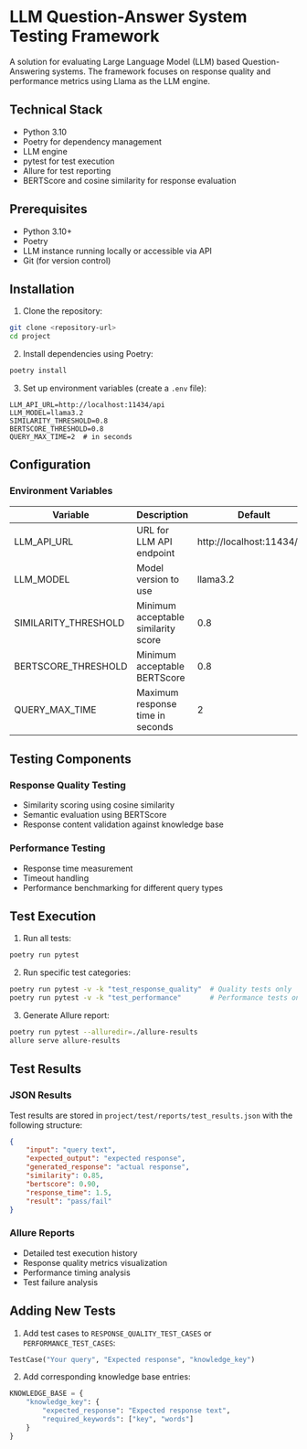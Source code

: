 # LLM Question-Answer System Testing Framework

A solution for evaluating Large Language Model (LLM) based Question-Answering systems. The framework focuses on response quality and performance metrics using Llama as the LLM engine.

## Technical Stack

- Python 3.10
- Poetry for dependency management
- LLM engine
- pytest for test execution
- Allure for test reporting
- BERTScore and cosine similarity for response evaluation

## Prerequisites

- Python 3.10+
- Poetry
- LLM instance running locally or accessible via API
- Git (for version control)

## Installation

1. Clone the repository:
```bash
git clone <repository-url>
cd project
```

2. Install dependencies using Poetry:
```bash
poetry install
```

3. Set up environment variables (create a `.env` file):
```env
LLM_API_URL=http://localhost:11434/api
LLM_MODEL=llama3.2
SIMILARITY_THRESHOLD=0.8
BERTSCORE_THRESHOLD=0.8
QUERY_MAX_TIME=2  # in seconds
```

## Configuration

### Environment Variables

| Variable             | Description                         | Default |
|----------------------|-------------------------------------|---------|
| LLM_API_URL          | URL for LLM API endpoint            | http://localhost:11434/api |
| LLM_MODEL            | Model version to use                | llama3.2 |
| SIMILARITY_THRESHOLD | Minimum acceptable similarity score | 0.8 |
| BERTSCORE_THRESHOLD  | Minimum acceptable BERTScore        | 0.8 |
| QUERY_MAX_TIME       | Maximum response time in seconds    | 2 |

## Testing Components

### Response Quality Testing
- Similarity scoring using cosine similarity
- Semantic evaluation using BERTScore
- Response content validation against knowledge base

### Performance Testing
- Response time measurement
- Timeout handling
- Performance benchmarking for different query types

## Test Execution

1. Run all tests:
```bash
poetry run pytest
```

2. Run specific test categories:
```bash
poetry run pytest -v -k "test_response_quality"  # Quality tests only
poetry run pytest -v -k "test_performance"       # Performance tests only
```

3. Generate Allure report:
```bash
poetry run pytest --alluredir=./allure-results
allure serve allure-results
```

## Test Results

### JSON Results
Test results are stored in `project/test/reports/test_results.json` with the following structure:
```json
{
    "input": "query text",
    "expected_output": "expected response",
    "generated_response": "actual response",
    "similarity": 0.85,
    "bertscore": 0.90,
    "response_time": 1.5,
    "result": "pass/fail"
}
```

### Allure Reports
- Detailed test execution history
- Response quality metrics visualization
- Performance timing analysis
- Test failure analysis

## Adding New Tests

1. Add test cases to `RESPONSE_QUALITY_TEST_CASES` or `PERFORMANCE_TEST_CASES`:
```python
TestCase("Your query", "Expected response", "knowledge_key")
```

2. Add corresponding knowledge base entries:
```python
KNOWLEDGE_BASE = {
    "knowledge_key": {
        "expected_response": "Expected response text",
        "required_keywords": ["key", "words"]
    }
}
```

